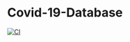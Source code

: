 # Covid-19-Database
[![CI](https://github.com/Alt-Shivam/Covid-19-Database/actions/workflows/main.yml/badge.svg)](https://github.com/Alt-Shivam/Covid-19-Database/actions/workflows/main.yml)
